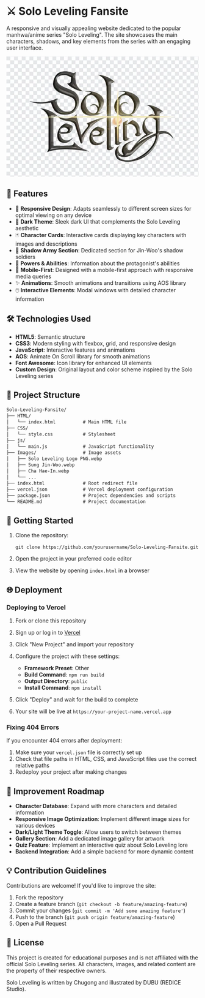 # ⚔️ Solo Leveling Fansite

A responsive and visually appealing website dedicated to the popular manhwa/anime series "Solo Leveling". The site showcases the main characters, shadows, and key elements from the series with an engaging user interface.

![Solo Leveling Logo](/Images/Solo%20Leveling%20Logo%20PNG.webp)

## 🚀 Features

- 🎨 **Responsive Design**: Adapts seamlessly to different screen sizes for optimal viewing on any device
- 🌙 **Dark Theme**: Sleek dark UI that complements the Solo Leveling aesthetic
- 🃏 **Character Cards**: Interactive cards displaying key characters with images and descriptions
- 🧙 **Shadow Army Section**: Dedicated section for Jin-Woo's shadow soldiers
- 🔢 **Powers & Abilities**: Information about the protagonist's abilities
- 📱 **Mobile-First**: Designed with a mobile-first approach with responsive media queries
- ✨ **Animations**: Smooth animations and transitions using AOS library
- 🖱️ **Interactive Elements**: Modal windows with detailed character information

## 🛠️ Technologies Used

- **HTML5**: Semantic structure
- **CSS3**: Modern styling with flexbox, grid, and responsive design
- **JavaScript**: Interactive features and animations
- **AOS**: Animate On Scroll library for smooth animations
- **Font Awesome**: Icon library for enhanced UI elements
- **Custom Design**: Original layout and color scheme inspired by the Solo Leveling series

## 📁 Project Structure

```
Solo-Leveling-Fansite/
├── HTML/
│   └── index.html          # Main HTML file
├── CSS/
│   └── style.css           # Stylesheet
├── js/
│   └── main.js             # JavaScript functionality
├── Images/                 # Image assets
│   ├── Solo Leveling Logo PNG.webp
│   ├── Sung Jin-Woo.webp
│   ├── Cha Hae-In.webp
│   └── ...
├── index.html              # Root redirect file
├── vercel.json             # Vercel deployment configuration
├── package.json            # Project dependencies and scripts
└── README.md               # Project documentation
```

## 🚀 Getting Started

1. Clone the repository:

   ```
   git clone https://github.com/yourusername/Solo-Leveling-Fansite.git
   ```

2. Open the project in your preferred code editor

3. View the website by opening `index.html` in a browser

## 🌐 Deployment

### Deploying to Vercel

1. Fork or clone this repository

2. Sign up or log in to [Vercel](https://vercel.com/)

3. Click "New Project" and import your repository

4. Configure the project with these settings:

   - **Framework Preset**: Other
   - **Build Command**: `npm run build`
   - **Output Directory**: `public`
   - **Install Command**: `npm install`

5. Click "Deploy" and wait for the build to complete

6. Your site will be live at `https://your-project-name.vercel.app`

### Fixing 404 Errors

If you encounter 404 errors after deployment:

1. Make sure your `vercel.json` file is correctly set up
2. Check that file paths in HTML, CSS, and JavaScript files use the correct relative paths
3. Redeploy your project after making changes

## 🔮 Improvement Roadmap

- **Character Database**: Expand with more characters and detailed information
- **Responsive Image Optimization**: Implement different image sizes for various devices
- **Dark/Light Theme Toggle**: Allow users to switch between themes
- **Gallery Section**: Add a dedicated image gallery for artwork
- **Quiz Feature**: Implement an interactive quiz about Solo Leveling lore
- **Backend Integration**: Add a simple backend for more dynamic content

## 💡 Contribution Guidelines

Contributions are welcome! If you'd like to improve the site:

1. Fork the repository
2. Create a feature branch (`git checkout -b feature/amazing-feature`)
3. Commit your changes (`git commit -m 'Add some amazing feature'`)
4. Push to the branch (`git push origin feature/amazing-feature`)
5. Open a Pull Request

## 📜 License

This project is created for educational purposes and is not affiliated with the official Solo Leveling series. All characters, images, and related content are the property of their respective owners.

Solo Leveling is written by Chugong and illustrated by DUBU (REDICE Studio).
